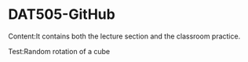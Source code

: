 # DAT505-GitHub
Content:It contains both the lecture section and the classroom practice.

Test:Random rotation of a cube
